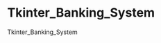 # Tkinter_Banking_System
Tkinter_Banking_System
<!-- First Name, Middle Initial, Lastname, Age, Birthdate, Religion, Sex -->
<!-- archipelago, Religion, Province, City, Brgy, Street, House No. -->
<!-- Valid ID, PSA, Brgy Clearance -->